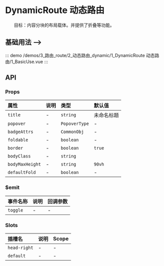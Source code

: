 # DynamicRoute 动态路由

&emsp;&emsp;目标：内容分块的布局载体。并提供了折叠等功能。
## 基础用法 -->



::: demo 
/demos/3_路由_route/2_动态路由_dynamic/1_DynamicRoute 动态路由/1_BasicUse.vue
:::


## API 

### Props

|属性|说明|类型|默认值|
|:---|:---|:---|:---|
|`title`|-|`string`|未命名标题|
|`popover`|-|`PopoverType`|-|
|`badgeAttrs`|-|`CommonObj`|-|
|`foldable`|-|`boolean`|-|
|`border`|-|`boolean`|`true`|
|`bodyClass`|-|`string`||
|`bodyMaxHeight`|-|`string`|`90vh`|
|`defaultFold`|-|`boolean`|-|

### $emit

|事件名称|说明|回调参数|
|:---|:---|:---|
|`toggle`|-|-|

### Slots

|插槽名|说明|Scope|
|:---|:---|:---|
|`head-right`|-|-|
|`default`|-|-|
